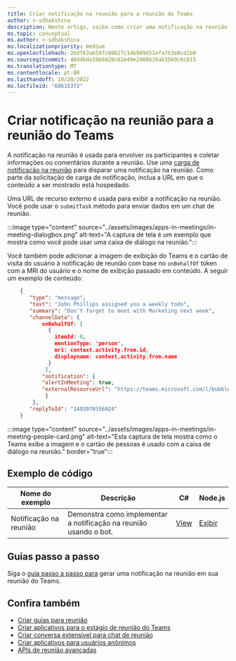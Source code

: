 ```yaml
---
title: Criar notificação na reunião para a reunião do Teams
author: v-sdhakshina
description: Neste artigo, saiba como criar uma notificação na reunião para a reunião do Microsoft Teams e seu exemplo de código.
ms.topic: conceptual
ms.author: v-sdhakshina
ms.localizationpriority: medium
ms.openlocfilehash: 2bdf63ab597c00627c14b909d51efa753e0cd1b0
ms.sourcegitcommit: 40d4bde10b6820c62e49e2400b10ab3569c8c815
ms.translationtype: MT
ms.contentlocale: pt-BR
ms.lasthandoff: 10/20/2022
ms.locfileid: "68615372"
---
```

# <a name="build-in-meeting-notification-for-teams-meeting"></a>Criar notificação na reunião para a reunião do Teams

A notificação na reunião é usada para envolver os participantes e coletar informações ou comentários durante a reunião. Use uma [carga de notificação na reunião](meeting-apps-apis.md#send-an-in-meeting-notification) para disparar uma notificação na reunião. Como parte da solicitação de carga de notificação, inclua a URL em que o conteúdo a ser mostrado está hospedado.

Uma URL de recurso externo é usada para exibir a notificação na reunião. Você pode usar o `submitTask` método para enviar dados em um chat de reunião.

:::image type="content" source="../assets/images/apps-in-meetings/in-meeting-dialogbox.png" alt-text="A captura de tela é um exemplo que mostra como você pode usar uma caixa de diálogo na reunião.":::

Você também pode adicionar a imagem de exibição do Teams e o cartão de visita do usuário à notificação de reunião com base no `onBehalfOf` token com a MRI do usuário e o nome de exibição passado em conteúdo. A seguir um exemplo de conteúdo:

```json
    {
       "type": "message",
       "text": "John Phillips assigned you a weekly todo",
       "summary": "Don't forget to meet with Marketing next week",
       "channelData": {
           onBehalfOf: [
             { 
               itemId: 0, 
               mentionType: 'person', 
               mri: context.activity.from.id, 
               displayname: context.activity.from.name 
             }
            ],
           "notification": {
           "alertInMeeting": true,
           "externalResourceUrl": "https://teams.microsoft.com/l/bubble/APP_ID?url=<url>&height=<height>&width=<width>&title=<title>&completionBotId=BOT_APP_ID"
            }
        },
       "replyToId": "1493070356924"
    }
```

:::image type="content" source="../assets/images/apps-in-meetings/in-meeting-people-card.png" alt-text="Esta captura de tela mostra como o Teams exibe a imagem e o cartão de pessoas é usado com a caixa de diálogo na reunião." border="true":::

## <a name="code-sample"></a>Exemplo de código

Nome do exemplo | Descrição | C# | Node.js |
|----------------|-----------------|--------------|----------------|
| Notificação na reunião | Demonstra como implementar a notificação na reunião usando o bot. | [View](https://github.com/OfficeDev/Microsoft-Teams-Samples/tree/main/samples/meetings-content-bubble/csharp) | [Exibir](https://github.com/OfficeDev/Microsoft-Teams-Samples/tree/main/samples/meetings-content-bubble/nodejs) |

## <a name="step-by-step-guides"></a>Guias passo a passo

Siga o [guia passo a passo para](../sbs-meeting-content-bubble.yml) gerar uma notificação na reunião em sua reunião do Teams.

## <a name="see-also"></a>Confira também

* [Criar guias para reunião](~/apps-in-teams-meetings/build-tabs-for-meeting.md)
* [Criar aplicativos para o estágio de reunião do Teams](build-apps-for-teams-meeting-stage.md)
* [Criar conversa extensível para chat de reunião](build-extensible-conversation-for-meeting-chat.md)
* [Criar aplicativos para usuários anônimos](build-apps-for-anonymous-user.md)
* [APIs de reunião avançadas](meeting-apps-apis.md)
